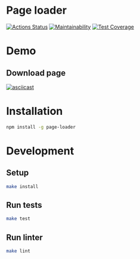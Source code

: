 #  Page loader

[![Actions Status](https://github.com/alex-popov-tech/backend-project-lvl3/workflows/CI/badge.svg)](https://github.com/alex-popov-tech/backend-project-lvl3/actions)
[![Maintainability](https://api.codeclimate.com/v1/badges/e80544abda5ef636d6f3/maintainability)](https://codeclimate.com/github/alex-popov-tech/backend-project-lvl3/maintainability)
[![Test Coverage](https://api.codeclimate.com/v1/badges/e80544abda5ef636d6f3/test_coverage)](https://codeclimate.com/github/alex-popov-tech/backend-project-lvl3/test_coverage)

# Demo

## Download page

[![asciicast](https://asciinema.org/a/gwTmYEE1clEOYlZsDvBxoH8Xl.svg)](https://asciinema.org/a/gwTmYEE1clEOYlZsDvBxoH8Xl)

# Installation

```sh
npm install -g page-loader
```

# Development

## Setup

```sh
make install
```

## Run tests

```sh
make test
```

## Run linter

```sh
make lint
```
